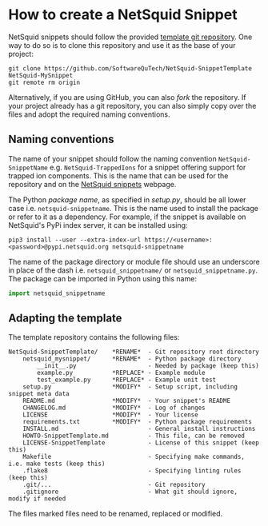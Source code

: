 How to create a NetSquid Snippet
================================

NetSquid snippets should follow the provided [template git repository](https://github.com/SoftwareQuTech/NetSquid-SnippetTemplate).
One way to do so is to clone this repository and use it as the base of your project:

```shell
git clone https://github.com/SoftwareQuTech/NetSquid-SnippetTemplate NetSquid-MySnippet
git remote rm origin
```

Alternatively, if you are using GitHub, you can also _fork_ the repository.
If your project already has a git repository, you can also simply copy over the files and adopt the required naming conventions.

Naming conventions
------------------

The name of your snippet should follow the naming convention `NetSquid-SnippetName` e.g. `NetSquid-TrappedIons` for a snippet offering support for trapped ion components.
This is the name that can be used for the repository and on the [NetSquid snippets](https://netsquid.org/snippets) webpage.

The Python _package name_, as specified in _setup.py_, should be all lower case i.e. `netsquid-snippetname`.
This is the name used to install the package or refer to it as a dependency.
For example, if the snippet is available on NetSquid's PyPi index server, it can be installed using:

```
pip3 install --user --extra-index-url https://<username>:<password>@pypi.netsquid.org netsquid-snippetname
```

The name of the package directory or module file should use an underscore in place of the dash i.e. `netsquid_snippetname/` or `netsquid_snippetname.py`.
The package can be imported in Python using this name:

```python
import netsquid_snippetname
```

Adapting the template
---------------------

The template repository contains the following files:

```
NetSquid-SnippetTemplate/    *RENAME*  - Git repository root directory
    netsquid_mysnippet/      *RENAME*  - Python package directory
        __init__.py                    - Needed by package (keep this)
        example.py           *REPLACE* - Example module
        test_example.py      *REPLACE* - Example unit test
    setup.py                 *MODIFY*  - Setup script, including snippet meta data
    README.md                *MODIFY*  - Your snippet's README
    CHANGELOG.md             *MODIFY*  - Log of changes
    LICENSE                  *MODIFY*  - Your license
    requirements.txt         *MODIFY*  - Python package requirements
    INSTALL.md                         - General install instructions
    HOWTO-SnippetTemplate.md           - This file, can be removed
    LICENSE-SnippetTemplate            - License of this snippet (keep this)
    Makefile                           - Specifying make commands, i.e. make tests (keep this)
    .flake8                            - Specifying linting rules (keep this)
    .git/...                           - Git repository
    .gitignore                         - What git should ignore, modify if needed
```

The files marked files need to be renamed, replaced or modified.
